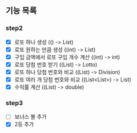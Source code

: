 ## 기능 목록
### step2
+ [X] 로또 하나 생성 (() -> List<Integer>)
+ [X] 로또 원하는 만큼 생성 ((int) -> List<Lotto>)
+ [X] 구입 금액에서 로또 구입 개수 계산 ((int) -> int)
+ [X] 로또 당첨 번호 받기 ((List<Integer>) -> Lotto)
+ [X] 로또 하나 당첨 번호와 비교 ((List<Integer>) -> Division)
+ [X] 로또 여러 개 당첨 번호와 비교 ((List<List<Integer>>) -> List<Integer>)
+ [X] 수익률 계산 ((List<Integer>) -> double)

### step3
+ [ ] 보너스 볼 추가
+ [X] 2등 추가